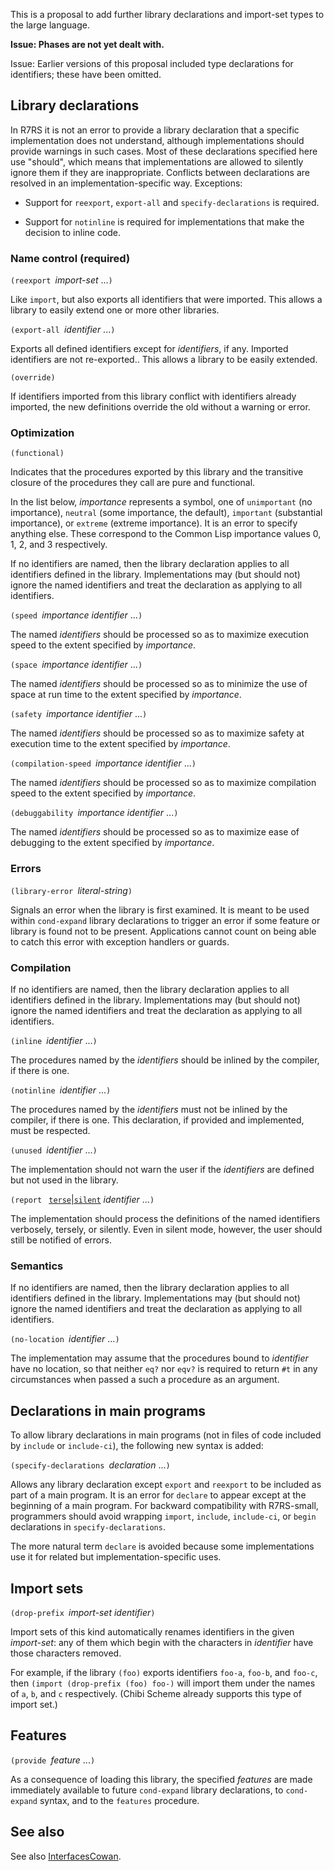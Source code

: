 This is a proposal to add further library declarations and import-set types to the large language.

**Issue:  Phases are not yet dealt with.**

Issue: Earlier versions of this proposal included type declarations for identifiers; these have been omitted.

## Library declarations

In R7RS it is not an error to provide a library declaration that a specific implementation does not understand, although implementations should provide warnings in such cases.  Most of these declarations specified here use "should", which means that implementations are allowed to silently ignore them if they are inappropriate.  Conflicts between declarations are resolved in an implementation-specific way.  Exceptions:

* Support for `reexport`, `export-all` and `specify-declarations` is required.

* Support for `notinline` is required for implementations that make the decision to inline code.

### Name control (required)

`(reexport `*import-set* ...`)`

Like `import`, but also exports all identifiers that were imported.  This allows a library to easily extend one or more other libraries.

`(export-all `*identifier* ...`)`

Exports all defined identifiers except for *identifiers*, if any.  Imported identifiers are not re-exported..  This allows a library to be easily extended.

`(override)`

If identifiers imported from this library conflict with identifiers already imported, the new definitions override the old without a warning or error.

### Optimization

`(functional)`

Indicates that the procedures exported by this library and the transitive closure of the procedures they call are pure and functional.

In the list below, *importance* represents a symbol, one of `unimportant` (no importance), `neutral` (some importance, the default), `important` (substantial importance), or `extreme` (extreme importance).  It is an error to specify anything else.  These correspond to the Common Lisp importance values 0, 1, 2, and 3 respectively.

If no identifiers are named, then the library declaration applies to all identifiers defined in the library.  Implementations may (but should not) ignore the named identifiers and treat the declaration as applying to all identifiers.

`(speed `*importance* *identifier* ...`)`

The named *identifiers* should be processed so as to maximize execution speed to the extent specified by *importance*.

`(space `*importance* *identifier* ...`)`

The named *identifiers* should be processed so as to minimize the use of space at run time to the extent specified by *importance*.

`(safety `*importance* *identifier* ...`)`

The named *identifiers* should be processed so as to maximize safety at execution time to the extent specified by *importance*.

`(compilation-speed `*importance* *identifier* ...`)`

The named *identifiers* should be processed so as to maximize compilation speed to the extent specified by *importance*.

`(debuggability `*importance* *identifier* ...`)`

The named *identifiers* should be processed so as to maximize ease of debugging to the extent specified by *importance*.

### Errors

`(library-error `*literal-string*`)`

Signals an error when the library is first examined.  It is meant to be used within `cond-expand` library declarations to trigger an error if some feature or library is found not to be present.  Applications cannot count on being able to catch this error with exception handlers or guards.

### Compilation

If no identifiers are named, then the library declaration applies to all identifiers defined in the library.  Implementations may (but should not) ignore the named identifiers and treat the declaration as applying to all identifiers.

`(inline `*identifier* ...`)`

The procedures named by the *identifiers* should be inlined by the compiler, if there is one.

`(notinline `*identifier* ...`)`

The procedures named by the *identifiers* must not be inlined by the compiler, if there is one.
This declaration, if provided and implemented, must be respected.

`(unused `*identifier* ...`)`

The implementation should not warn the user if the *identifiers* are defined but not used in the library.

`(report ` [`terse`|`silent`](`verbose`) *identifier* ...`)`

The implementation should process the definitions of the named identifiers verbosely, tersely, or silently.  Even in silent mode, however, the user should still be notified of errors.

### Semantics

If no identifiers are named, then the library declaration applies to all identifiers defined in the library.  Implementations may (but should not) ignore the named identifiers and treat the declaration as applying to all identifiers.

`(no-location `*identifier* ...`)`

The implementation may assume that the procedures bound to *identifier* have no location, so that neither `eq?` nor `eqv?` is required to return `#t` in any circumstances when passed a such a procedure as an argument.

## Declarations in main programs

To allow library declarations in main programs (not in files of code included by `include` or `include-ci`), the following new syntax is added:

`(specify-declarations `*declaration* ...`)`

Allows any library declaration except `export` and `reexport` to be included as part of a main program.   It is an error for `declare` to appear except at the beginning of a main program.  For backward compatibility with R7RS-small, programmers should avoid wrapping `import`, `include`, `include-ci`, or `begin` declarations in `specify-declarations`.

The more natural term `declare` is avoided because some implementations use it for related but implementation-specific uses.

## Import sets

`(drop-prefix `*import-set* *identifier*`)`

Import sets of this kind automatically renames identifiers in the given *import-set*: any of them which begin with the characters in *identifier* have those characters removed.

For example, if the library `(foo)` exports identifiers `foo-a`, `foo-b`, and `foo-c`, then `(import (drop-prefix (foo) foo-)` will import them under the names of `a`, `b`, and `c` respectively.  (Chibi Scheme already supports this type of import set.)

## Features

`(provide `*feature* ...`)`

As a consequence of loading this library, the specified *features* are made immediately available to future `cond-expand` library declarations, to `cond-expand` syntax, and to the `features` procedure.

## See also

See also [InterfacesCowan](InterfacesCowan.md).

